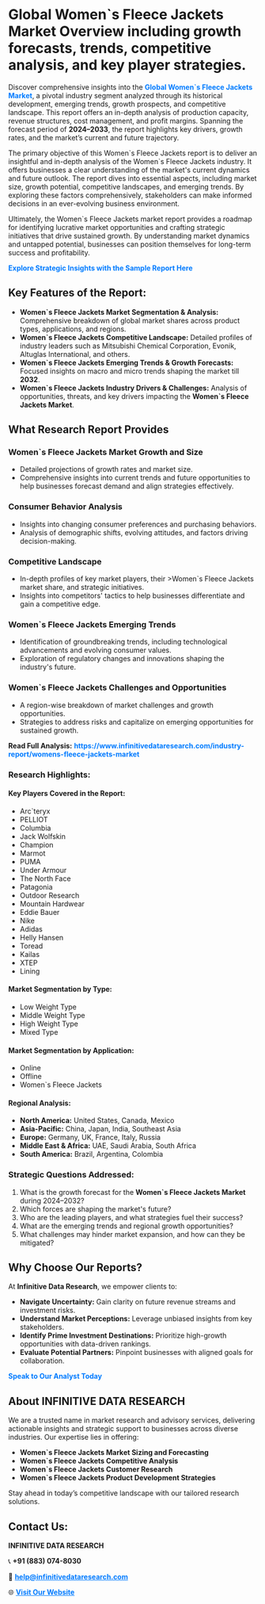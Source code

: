 <h1>Global Women`s Fleece Jackets Market Overview including growth forecasts, trends, competitive analysis, and key player strategies.</h1>
<p>
Discover comprehensive insights into the 
<a href="https://www.infinitivedataresearch.com/industry-report/womens-fleece-jackets-market" rel="dofollow" style="color: #007BFF; text-decoration: none;"><strong>Global Women`s Fleece Jackets Market</strong></a>, a pivotal industry segment analyzed through its historical development, emerging trends, growth prospects, and competitive landscape. This report offers an in-depth analysis of production capacity, revenue structures, cost management, and profit margins. Spanning the forecast period of <strong>2024–2033</strong>, the report highlights key drivers, growth rates, and the market’s current and future trajectory.
</p>
<p>
The primary objective of this Women`s Fleece Jackets report is to deliver an insightful and in-depth analysis of the Women`s Fleece Jackets industry. It offers businesses a clear understanding of the market's current dynamics and future outlook. The report dives into essential aspects, including market size, growth potential, competitive landscapes, and emerging trends. By exploring these factors comprehensively, stakeholders can make informed decisions in an ever-evolving business environment.
</p>
<p>
Ultimately, the Women`s Fleece Jackets market report provides a roadmap for identifying lucrative market opportunities and crafting strategic initiatives that drive sustained growth. By understanding market dynamics and untapped potential, businesses can position themselves for long-term success and profitability.
</p>
<p>
<a href="https://www.infinitivedataresearch.com/request-sample/reportId=111570" style="color: #007BFF; text-decoration: none;"><strong>Explore Strategic Insights with the Sample Report Here</strong></a>
</p>

<h2>Key Features of the Report:</h2>
<ul>
<li><strong>Women`s Fleece Jackets Market Segmentation & Analysis:</strong> Comprehensive breakdown of global market shares across product types, applications, and regions.</li>
<li><strong>Women`s Fleece Jackets Competitive Landscape:</strong> Detailed profiles of industry leaders such as Mitsubishi Chemical Corporation, Evonik, Altuglas International, and others.</li>
<li><strong>Women`s Fleece Jackets Emerging Trends & Growth Forecasts:</strong> Focused insights on macro and micro trends shaping the market till <strong>2032</strong>.</li>
<li><strong>Women`s Fleece Jackets Industry Drivers & Challenges:</strong> Analysis of opportunities, threats, and key drivers impacting the <strong>Women`s Fleece Jackets Market</strong>.</li>
</ul>

<h2>What Research Report Provides</h2>
<h3>Women`s Fleece Jackets Market Growth and Size</h3>
<ul>
<li>Detailed projections of growth rates and market size.</li>
<li>Comprehensive insights into current trends and future opportunities to help businesses forecast demand and align strategies effectively.</li>
</ul>

<h3>Consumer Behavior Analysis</h3>
<ul>
<li>Insights into changing consumer preferences and purchasing behaviors.</li>
<li>Analysis of demographic shifts, evolving attitudes, and factors driving decision-making.</li>
</ul>

<h3>Competitive Landscape</h3>
<ul>
<li>In-depth profiles of key market players, their >Women`s Fleece Jackets market share, and strategic initiatives.</li>
<li>Insights into competitors' tactics to help businesses differentiate and gain a competitive edge.</li>
</ul>

<h3>Women`s Fleece Jackets Emerging Trends</h3>
<ul>
<li>Identification of groundbreaking trends, including technological advancements and evolving consumer values.</li>
<li>Exploration of regulatory changes and innovations shaping the industry's future.</li>
</ul>

<h3>Women`s Fleece Jackets Challenges and Opportunities</h3>
<ul>
<li>A region-wise breakdown of market challenges and growth opportunities.</li>
<li>Strategies to address risks and capitalize on emerging opportunities for sustained growth.</li>
</ul>
<p><strong>Read Full Analysis:</strong> <a href="https://www.infinitivedataresearch.com/industry-report/womens-fleece-jackets-market" rel="dofollow" style="color: #007BFF; text-decoration: none;"><strong>https://www.infinitivedataresearch.com/industry-report/womens-fleece-jackets-market</strong></a></p>
<h3>Research Highlights:</h3>
<h4>Key Players Covered in the Report:</h4>
<ul><li>Arc`teryx</li><li>PELLIOT</li><li>Columbia</li><li>Jack Wolfskin</li><li>Champion</li><li>Marmot</li><li>PUMA</li><li>Under Armour</li><li>The North Face</li><li>Patagonia</li><li>Outdoor Research</li><li>Mountain Hardwear</li><li>Eddie Bauer</li><li>Nike</li><li>Adidas</li><li>Helly Hansen</li><li>Toread</li><li>Kailas</li><li>XTEP</li><li>Lining</li></ul>
<h4>Market Segmentation by Type:</h4>
<ul><li>Low Weight Type</li><li>Middle Weight Type</li><li>High Weight Type</li><li>Mixed Type</li></ul>
<h4>Market Segmentation by Application:</h4>
<ul><li>Online</li><li>Offline</li><li>Women`s Fleece Jackets</li></ul>

<h4>Regional Analysis:</h4>
<ul>
<li><strong>North America:</strong> United States, Canada, Mexico</li>
<li><strong>Asia-Pacific:</strong> China, Japan, India, Southeast Asia</li>
<li><strong>Europe:</strong> Germany, UK, France, Italy, Russia</li>
<li><strong>Middle East & Africa:</strong> UAE, Saudi Arabia, South Africa</li>
<li><strong>South America:</strong> Brazil, Argentina, Colombia</li>
</ul>

<h3>Strategic Questions Addressed:</h3>
<ol>
<li>What is the growth forecast for the <strong>Women`s Fleece Jackets Market</strong> during 2024–2032?</li>
<li>Which forces are shaping the market's future?</li>
<li>Who are the leading players, and what strategies fuel their success?</li>
<li>What are the emerging trends and regional growth opportunities?</li>
<li>What challenges may hinder market expansion, and how can they be mitigated?</li>
</ol>

<h2>Why Choose Our Reports?</h2>
<p>At <strong>Infinitive Data Research</strong>, we empower clients to:</p>
<ul>
<li><strong>Navigate Uncertainty:</strong> Gain clarity on future revenue streams and investment risks.</li>
<li><strong>Understand Market Perceptions:</strong> Leverage unbiased insights from key stakeholders.</li>
<li><strong>Identify Prime Investment Destinations:</strong> Prioritize high-growth opportunities with data-driven rankings.</li>
<li><strong>Evaluate Potential Partners:</strong> Pinpoint businesses with aligned goals for collaboration.</li>
</ul>
<p><a href="https://www.infinitivedataresearch.com/industry-report/womens-fleece-jackets-market" rel="dofollow" style="color: #007BFF; text-decoration: none;"><strong>Speak to Our Analyst Today</strong></a></p>

<h2>About INFINITIVE DATA RESEARCH</h2>
<p>We are a trusted name in market research and advisory services, delivering actionable insights and strategic support to businesses across diverse industries. Our expertise lies in offering:</p>
<ul>
<li><strong>Women`s Fleece Jackets Market Sizing and Forecasting</strong></li>
<li><strong>Women`s Fleece Jackets Competitive Analysis</strong></li>
<li><strong>Women`s Fleece Jackets Customer Research</strong></li>
<li><strong>Women`s Fleece Jackets Product Development Strategies</strong></li>
</ul>
<p>Stay ahead in today’s competitive landscape with our tailored research solutions.</p>

<h2>Contact Us:</h2>
<p><strong>INFINITIVE DATA RESEARCH</strong></p>
<p>📞 <strong>+91 (883) 074-8030</strong></p>
<p>📧 <strong><a href="mailto:help@infinitivedataresearch.com" style="color: #007BFF;">help@infinitivedataresearch.com</a></strong></p>
<p>🌐 <strong><a href="https://www.infinitivedataresearch.com" rel="dofollow" style="color: #007BFF;">Visit Our Website</a></strong></p>